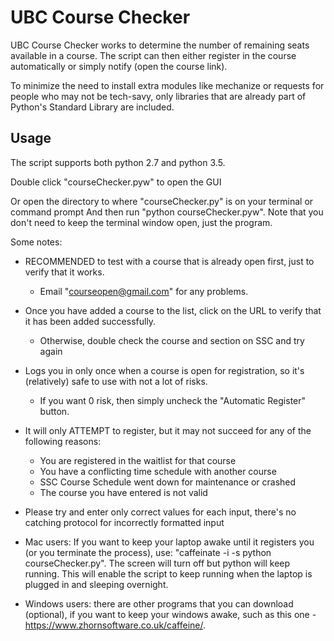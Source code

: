# UBC Course Checker

UBC Course Checker works to determine the number of remaining seats available in a course. The script can then either register in the course automatically or simply notify (open the course link).

To minimize the need to install extra modules like mechanize or requests for people who may not be tech-savy, only libraries that are already part of Python's Standard Library are included.

## Usage
The script supports both python 2.7 and python 3.5.

Double click "courseChecker.pyw" to open the GUI

Or open the directory to where "courseChecker.py" is on your terminal or command prompt
And then run "python courseChecker.pyw".
Note that you don't need to keep the terminal window open, just the program.

Some notes:

* RECOMMENDED to test with a course that is already open first, just to verify that it works. 
    * Email "courseopen@gmail.com" for any problems.
* Once you have added a course to the list, click on the URL to verify that it has been added successfully.
    *  Otherwise, double check the course and section on SSC and try again
* Logs you in only once when a course is open for registration, so it's (relatively) safe to use with not a lot of risks.
    *  If you want 0 risk, then simply uncheck the "Automatic Register" button.
* It will only ATTEMPT to register, but it may not succeed for any of the following reasons:
    *  You are registered in the waitlist for that course
    *  You have a conflicting time schedule with another course
    *  SSC Course Schedule went down for maintenance or crashed
    *  The course you have entered is not valid
* Please try and enter only correct values for each input, there's no catching protocol for incorrectly formatted input

* Mac users: If you want to keep your laptop awake until it registers you (or you terminate the process), use: 
    "caffeinate -i -s python courseChecker.py". The screen will turn off but python will keep running. This will enable the script to keep running when the laptop is plugged in and sleeping overnight.
* Windows users: there are other programs that you can download (optional), if you want to keep your windows awake, such as this one - https://www.zhornsoftware.co.uk/caffeine/. 
